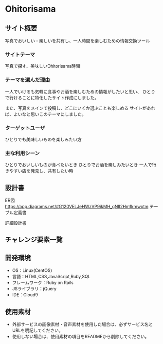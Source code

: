 # Ohitorisama

## サイト概要
写真でおいしい・楽しいを共有し、一人時間を楽しむための情報交換ツール

### サイトテーマ
写真で探す、美味しいOhitorisama時間

### テーマを選んだ理由
一人でいけるも気軽に食事やお酒を楽しむための情報がしたいと思い、
ひとりで行けることに特化したサイト作成にしました。

また、写真をメインで投稿し、どこにいくか選ぶことも楽しめる
サイトがあれば、よいなと思いこのテーマにしました。

### ターゲットユーザ
ひとりでも美味しいものを楽しみたい方 

### 主な利用シーン
ひとりでおいしいものが食べたいとき
ひとりでお酒を楽しみたいとき
一人で行きやすい店を発見し、共有したい時

## 設計書
ER図
https://app.diagrams.net/#G120VELJeHWzVP9ikMH_gNlI2Hm1kmwotm
テーブル定義書

詳細設計書

## チャレンジ要素一覧


## 開発環境
- OS：Linux(CentOS)
- 言語：HTML,CSS,JavaScript,Ruby,SQL
- フレームワーク：Ruby on Rails
- JSライブラリ：jQuery
- IDE：Cloud9

## 使用素材
- 外部サービスの画像素材・音声素材を使用した場合は、必ずサービス名とURLを明記してください。
- 使用しない場合は、使用素材の項目をREADMEから削除してください。
